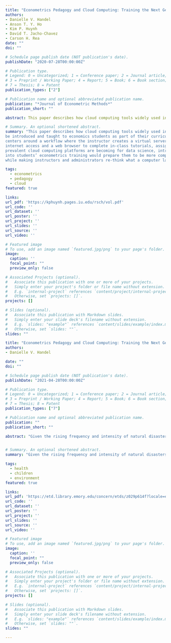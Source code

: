 ```yaml
---
title: "Econometrics Pedagogy and Cloud Computing: Training the Next Generation of Economists and Data Scientists"
authors:
- Danielle V. Handel
- Anson T. Y. Ho
- Kim P. Huynh
- David T. Jacho-Chavez
- Carson H. Rea
date: ""
doi: ""

# Schedule page publish date (NOT publication's date).
publishDate: "2020-07-28T00:00:00Z"

# Publication type.
# Legend: 0 = Uncategorized; 1 = Conference paper; 2 = Journal article;
# 3 = Preprint / Working Paper; 4 = Report; 5 = Book; 6 = Book section;
# 7 = Thesis; 8 = Patent
publication_types: ["2"]

# Publication name and optional abbreviated publication name.
publication: "*Journal of Econometric Methods*"
publication_short: ""

abstract: This paper describes how cloud computing tools widely used in the instruction of data scientists can be introduced and taught to economics students as part of their curriculum. The demonstration centers around a workflow where the instructor creates a virtual server and the students only need internet access and a web browser to complete in-class tutorials, assignments, or exams. 

# Summary. An optional shortened abstract.
summary: "This paper describes how cloud computing tools widely used in the instruction of data scientists can
be introduced and taught to economics students as part of their curriculum. The demonstration
centers around a workflow where the instructor creates a virtual server and the students only need
internet access and a web browser to complete in-class tutorials, assignments, or exams. Given how
prevalent cloud computing platforms are becoming for data science, introducing these techniques
into students’ econometrics training would prepare them to be more competitive when job hunting,
while making instructors and administrators re-think what a computer laboratory means on campus."

tags: 
  - econometrics
  - pedagogy
  - cloud
featured: true

links: 
url_pdf: 'https://kphuynh.pages.iu.edu/rsch/vol.pdf'
url_code: ''
url_dataset: ''
url_poster: ''
url_project: ''
url_slides: ''
url_source: ''
url_video: ''

# Featured image
# To use, add an image named `featured.jpg/png` to your page's folder. 
image:
  caption: ''
  focal_point: ""
  preview_only: false

# Associated Projects (optional).
#   Associate this publication with one or more of your projects.
#   Simply enter your project's folder or file name without extension.
#   E.g. `internal-project` references `content/project/internal-project/index.md`.
#   Otherwise, set `projects: []`.
projects: []

# Slides (optional).
#   Associate this publication with Markdown slides.
#   Simply enter your slide deck's filename without extension.
#   E.g. `slides: "example"` references `content/slides/example/index.md`.
#   Otherwise, set `slides: ""`.
slides: ""

title: "Econometrics Pedagogy and Cloud Computing: Training the Next Generation of Economists and Data Scientists"
authors:
- Danielle V. Handel

date: ""
doi: ""

# Schedule page publish date (NOT publication's date).
publishDate: "2021-04-28T00:00:00Z"

# Publication type.
# Legend: 0 = Uncategorized; 1 = Conference paper; 2 = Journal article;
# 3 = Preprint / Working Paper; 4 = Report; 5 = Book; 6 = Book section;
# 7 = Thesis; 8 = Patent
publication_types: ["7"]

# Publication name and optional abbreviated publication name.
publication: ""
publication_short: ""

abstract: "Given the rising frequency and intensity of natural disasters across the globe and particularly in developing nations, it is vital to understand the effect of climate on the health of future generations. I explore the effects of in utero exposure to tropical cyclones on birth outcomes in India by using spatial storm track data and representative demographic and health survey data. Difference-in-differences estimates indicate that exposure significantly increases neonatal and infant mortality rates, while the effect on birth weight is less clear. Heterogeneity analysis reveals that the negative consequences are most severe for those living in rural regions, evidencing the need for improved access to healthcare and stable infrastructure in India's rural areas. I highlight a combination of acute maternal stress and temporary shocks to healthcare services and infrastructure as plausible mechanisms."


# Summary. An optional shortened abstract.
summary: "Given the rising frequency and intensity of natural disasters across the globe and particularly in developing nations, it is vital to understand the effect of climate on the health of future generations. I explore the effects of in utero exposure to tropical cyclones on birth outcomes in India by using spatial storm track data and representative demographic and health survey data. Difference-in-differences estimates indicate that exposure significantly increases neonatal and infant mortality rates, while the effect on birth weight is less clear. Heterogeneity analysis reveals that the negative consequences are most severe for those living in rural regions, evidencing the need for improved access to healthcare and stable infrastructure in India's rural areas. I highlight a combination of acute maternal stress and temporary shocks to healthcare services and infrastructure as plausible mechanisms."

tags: 
  - health
  - children
  - environment
featured: true

links: 
url_pdf: 'https://etd.library.emory.edu/concern/etds/z029p614f?locale=en'
url_code: ''
url_dataset: ''
url_poster: ''
url_project: ''
url_slides: ''
url_source: ''
url_video: ''

# Featured image
# To use, add an image named `featured.jpg/png` to your page's folder. 
image:
  caption: ''
  focal_point: ""
  preview_only: false

# Associated Projects (optional).
#   Associate this publication with one or more of your projects.
#   Simply enter your project's folder or file name without extension.
#   E.g. `internal-project` references `content/project/internal-project/index.md`.
#   Otherwise, set `projects: []`.
projects: []

# Slides (optional).
#   Associate this publication with Markdown slides.
#   Simply enter your slide deck's filename without extension.
#   E.g. `slides: "example"` references `content/slides/example/index.md`.
#   Otherwise, set `slides: ""`.
slides: ""

---
```


